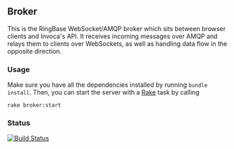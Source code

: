 ## Broker

This is the RingBase WebSocket/AMQP broker which sits between browser clients and Invoca's API.
It receives incoming messages over AMQP and relays them to clients over WebSockets, as well
as handling data flow in the opposite direction.

### Usage

Make sure you have all the dependencies installed by running `bundle install`. Then, you can start
the server with a [Rake](http://rake.rubyforge.org/) task by calling

```
rake broker:start
```

### Status
[![Build Status](https://travis-ci.org/RingBase/broker.png?branch=master)](https://travis-ci.org/RingBase/broker)
